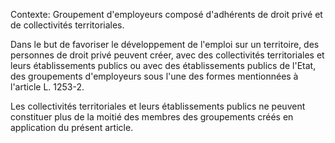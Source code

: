 Contexte: Groupement d'employeurs composé d'adhérents de droit privé et de collectivités territoriales.

Dans le but de favoriser le développement de l'emploi sur un territoire, des personnes de droit privé peuvent créer, avec des collectivités territoriales et leurs établissements publics ou avec des établissements publics de l'Etat, des groupements d'employeurs sous l'une des formes mentionnées à l'article L. 1253-2.

Les collectivités territoriales et leurs établissements publics ne peuvent constituer plus de la moitié des membres des groupements créés en application du présent article.